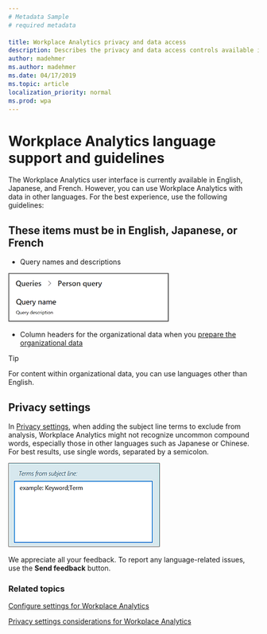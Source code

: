 ```yaml
---
# Metadata Sample
# required metadata

title: Workplace Analytics privacy and data access
description: Describes the privacy and data access controls available in Workplace Analytics 
author: madehmer
ms.author: madehmer
ms.date: 04/17/2019
ms.topic: article
localization_priority: normal 
ms.prod: wpa
---
```


# Workplace Analytics language support and guidelines

The Workplace Analytics user interface is currently available in English, Japanese, and French. However, you can use Workplace Analytics with data in other languages. For the best experience, use the following guidelines:

## These items must be in English, Japanese, or French

* Query names and descriptions

![Query names and descriptions](../Images/WpA/Overview/query-name-description.png)

* Column headers for the organizational data when you [prepare the organizational data](../Setup/Prepare-organizational-data.md)

> [!TIP]
> For content within organizational data, you can use languages other than English.

## Privacy settings

In [Privacy settings](../use/settings.md#privacy-settings), when adding the subject line terms to exclude from analysis, Workplace Analytics might not recognize uncommon compound words, especially those in other languages such as Japanese or Chinese. For best results, use single words, separated by a semicolon.

![Exclude terms from subject line](../Images/WpA/Overview/exclude-terms-from-subject-line.png)

We appreciate all your feedback. To report any language-related issues, use the **Send feedback** button.

### Related topics

[Configure settings for Workplace Analytics](../use/settings.md)

[Privacy settings considerations for Workplace Analytics](../Privacy/privacy-considerations.md)
